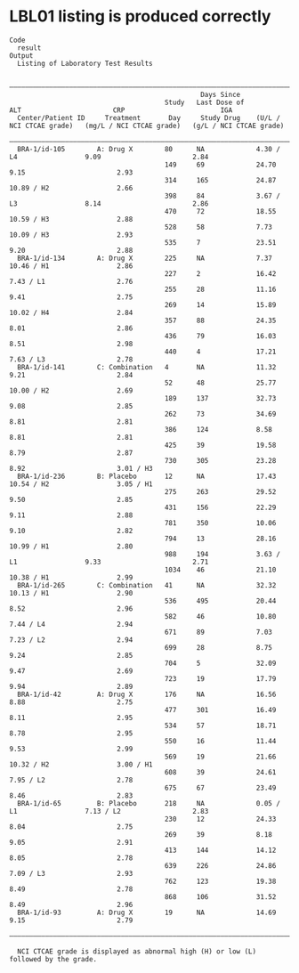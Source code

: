 # LBL01 listing is produced correctly

    Code
      result
    Output
      Listing of Laboratory Test Results
      
      ————————————————————————————————————————————————————————————————————————————————————————————————————————————————————————————————————————
                                                    Days Since                                                                                
                                           Study   Last Dose of             ALT                       CRP                        IGA          
      Center/Patient ID     Treatment       Day     Study Drug    (U/L / NCI CTCAE grade)   (mg/L / NCI CTCAE grade)   (g/L / NCI CTCAE grade)
      ————————————————————————————————————————————————————————————————————————————————————————————————————————————————————————————————————————
      BRA-1/id-105        A: Drug X        80      NA             4.30 / L4                 9.09                       2.84                   
                                           149     69             24.70                     9.15                       2.93                   
                                           314     165            24.87                     10.89 / H2                 2.66                   
                                           398     84             3.67 / L3                 8.14                       2.86                   
                                           470     72             18.55                     10.59 / H3                 2.88                   
                                           528     58             7.73                      10.09 / H3                 2.93                   
                                           535     7              23.51                     9.20                       2.88                   
      BRA-1/id-134        A: Drug X        225     NA             7.37                      10.46 / H1                 2.86                   
                                           227     2              16.42                     7.43 / L1                  2.76                   
                                           255     28             11.16                     9.41                       2.75                   
                                           269     14             15.89                     10.02 / H4                 2.84                   
                                           357     88             24.35                     8.01                       2.86                   
                                           436     79             16.03                     8.51                       2.98                   
                                           440     4              17.21                     7.63 / L3                  2.78                   
      BRA-1/id-141        C: Combination   4       NA             11.32                     9.21                       2.84                   
                                           52      48             25.77                     10.00 / H2                 2.69                   
                                           189     137            32.73                     9.08                       2.85                   
                                           262     73             34.69                     8.81                       2.81                   
                                           386     124            8.58                      8.81                       2.81                   
                                           425     39             19.58                     8.79                       2.87                   
                                           730     305            23.28                     8.92                       3.01 / H3              
      BRA-1/id-236        B: Placebo       12      NA             17.43                     10.54 / H2                 3.05 / H1              
                                           275     263            29.52                     9.50                       2.85                   
                                           431     156            22.29                     9.11                       2.88                   
                                           781     350            10.06                     9.10                       2.82                   
                                           794     13             28.16                     10.99 / H1                 2.80                   
                                           988     194            3.63 / L1                 9.33                       2.71                   
                                           1034    46             21.10                     10.38 / H1                 2.99                   
      BRA-1/id-265        C: Combination   41      NA             32.32                     10.13 / H1                 2.90                   
                                           536     495            20.44                     8.52                       2.96                   
                                           582     46             10.80                     7.44 / L4                  2.94                   
                                           671     89             7.03                      7.23 / L2                  2.94                   
                                           699     28             8.75                      9.24                       2.85                   
                                           704     5              32.09                     9.47                       2.69                   
                                           723     19             17.79                     9.94                       2.89                   
      BRA-1/id-42         A: Drug X        176     NA             16.56                     8.88                       2.75                   
                                           477     301            16.49                     8.11                       2.95                   
                                           534     57             18.71                     8.78                       2.95                   
                                           550     16             11.44                     9.53                       2.99                   
                                           569     19             21.66                     10.32 / H2                 3.00 / H1              
                                           608     39             24.61                     7.95 / L2                  2.78                   
                                           675     67             23.49                     8.46                       2.83                   
      BRA-1/id-65         B: Placebo       218     NA             0.05 / L1                 7.13 / L2                  2.83                   
                                           230     12             24.33                     8.04                       2.75                   
                                           269     39             8.18                      9.05                       2.91                   
                                           413     144            14.12                     8.05                       2.78                   
                                           639     226            24.86                     7.09 / L3                  2.93                   
                                           762     123            19.38                     8.49                       2.78                   
                                           868     106            31.52                     8.49                       2.96                   
      BRA-1/id-93         A: Drug X        19      NA             14.69                     9.15                       2.79                   
      ————————————————————————————————————————————————————————————————————————————————————————————————————————————————————————————————————————
      
      NCI CTCAE grade is displayed as abnormal high (H) or low (L) followed by the grade.


